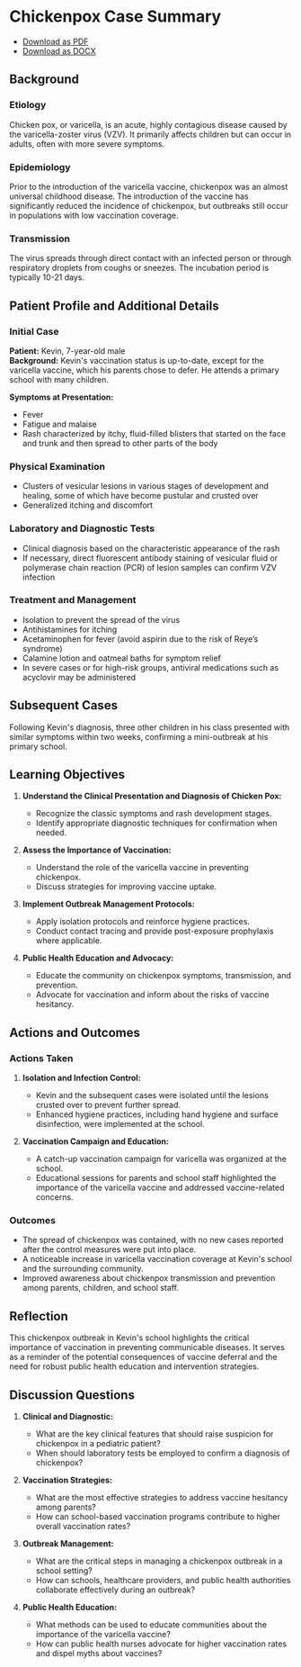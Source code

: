 # Chickenpox Case Summary
- [Download as PDF](chickenpox1.pdf)
- [Download as DOCX](chickenpox1.docx)



## Background

### Etiology
Chicken pox, or varicella, is an acute, highly contagious disease caused by the varicella-zoster virus (VZV). It primarily affects children but can occur in adults, often with more severe symptoms.

### Epidemiology
Prior to the introduction of the varicella vaccine, chickenpox was an almost universal childhood disease. The introduction of the vaccine has significantly reduced the incidence of chickenpox, but outbreaks still occur in populations with low vaccination coverage.

### Transmission
The virus spreads through direct contact with an infected person or through respiratory droplets from coughs or sneezes. The incubation period is typically 10-21 days.

## Patient Profile and Additional Details

### Initial Case

**Patient:** Kevin, 7-year-old male  
**Background:** Kevin's vaccination status is up-to-date, except for the varicella vaccine, which his parents chose to defer. He attends a primary school with many children.

**Symptoms at Presentation:**
- Fever
- Fatigue and malaise
- Rash characterized by itchy, fluid-filled blisters that started on the face and trunk and then spread to other parts of the body

### Physical Examination
- Clusters of vesicular lesions in various stages of development and healing, some of which have become pustular and crusted over
- Generalized itching and discomfort

### Laboratory and Diagnostic Tests
- Clinical diagnosis based on the characteristic appearance of the rash
- If necessary, direct fluorescent antibody staining of vesicular fluid or polymerase chain reaction (PCR) of lesion samples can confirm VZV infection

### Treatment and Management
- Isolation to prevent the spread of the virus
- Antihistamines for itching
- Acetaminophen for fever (avoid aspirin due to the risk of Reye’s syndrome)
- Calamine lotion and oatmeal baths for symptom relief
- In severe cases or for high-risk groups, antiviral medications such as acyclovir may be administered

## Subsequent Cases

Following Kevin's diagnosis, three other children in his class presented with similar symptoms within two weeks, confirming a mini-outbreak at his primary school.

## Learning Objectives

1. **Understand the Clinical Presentation and Diagnosis of Chicken Pox:**
   - Recognize the classic symptoms and rash development stages.
   - Identify appropriate diagnostic techniques for confirmation when needed.

2. **Assess the Importance of Vaccination:**
   - Understand the role of the varicella vaccine in preventing chickenpox.
   - Discuss strategies for improving vaccine uptake.

3. **Implement Outbreak Management Protocols:**
   - Apply isolation protocols and reinforce hygiene practices.
   - Conduct contact tracing and provide post-exposure prophylaxis where applicable.

4. **Public Health Education and Advocacy:**
   - Educate the community on chickenpox symptoms, transmission, and prevention.
   - Advocate for vaccination and inform about the risks of vaccine hesitancy.

## Actions and Outcomes

### Actions Taken
1. **Isolation and Infection Control:**
   - Kevin and the subsequent cases were isolated until the lesions crusted over to prevent further spread.
   - Enhanced hygiene practices, including hand hygiene and surface disinfection, were implemented at the school.

2. **Vaccination Campaign and Education:**
   - A catch-up vaccination campaign for varicella was organized at the school.
   - Educational sessions for parents and school staff highlighted the importance of the varicella vaccine and addressed vaccine-related concerns.

### Outcomes
- The spread of chickenpox was contained, with no new cases reported after the control measures were put into place.
- A noticeable increase in varicella vaccination coverage at Kevin's school and the surrounding community.
- Improved awareness about chickenpox transmission and prevention among parents, children, and school staff.

## Reflection

This chickenpox outbreak in Kevin's school highlights the critical importance of vaccination in preventing communicable diseases. It serves as a reminder of the potential consequences of vaccine deferral and the need for robust public health education and intervention strategies.

## Discussion Questions

1. **Clinical and Diagnostic:**
   - What are the key clinical features that should raise suspicion for chickenpox in a pediatric patient?
   - When should laboratory tests be employed to confirm a diagnosis of chickenpox?

2. **Vaccination Strategies:**
   - What are the most effective strategies to address vaccine hesitancy among parents?
   - How can school-based vaccination programs contribute to higher overall vaccination rates?

3. **Outbreak Management:**
   - What are the critical steps in managing a chickenpox outbreak in a school setting?
   - How can schools, healthcare providers, and public health authorities collaborate effectively during an outbreak?

4. **Public Health Education:**
   - What methods can be used to educate communities about the importance of the varicella vaccine?
   - How can public health nurses advocate for higher vaccination rates and dispel myths about vaccines?


